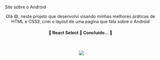 ​	Site sobre o Android

<p align="center">Olá 😄, neste projeto que desenvolvi visando minhas melhores práticas de HTML e CSS3, criei o layout de uma pagina que fala sobre o Android</p>

  <h4 align="center"> 
	🚧  React Select 🚀 Concluído...  🚧
</h4>

<h1 align= center>

​	<img 
		src="https://media.giphy.com/media/v1.Y2lkPTc5MGI3NjExc2dyY3VxNm1id3ZxM3d1Y2ZseWg3cGhkODRjYXdnNHUwZ3luNzJiZSZlcD12MV9pbnRlcm5hbF9naWZfYnlfaWQmY3Q9Zw/5OAoHNvtUZzAeK4P2H/giphy.gif"
	/>
</h1>